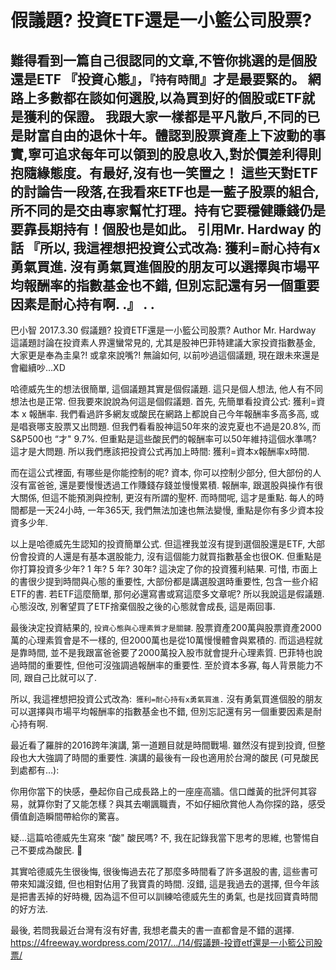 # 假議題? 投資ETF還是一小籃公司股票?


難得看到一篇自己很認同的文章,不管你挑選的是個股還是ETF 『投資心態』，`『持有時間`』才是最要緊的。
網路上多數都在談如何選股,以為買到好的個股或ETF就是獲利的保證。 我跟大家一樣都是平凡散戶,不同的已是財富自由的退休十年。體認到股票資產上下波動的事實,寧可追求每年可以領到的股息收入,對於價差利得則抱隨緣態度。有最好,沒有也一笑置之！ 這些天對ETF的討論告一段落,在我看來ETF也是一藍子股票的組合,所不同的是交由專家幫忙打理。持有它要穩健賺錢仍是要靠長期持有！個股也是如此。
引用Mr. Hardway 的話
『所以, 我這裡想把投資公式改為: 獲利=耐心持有x勇氣買進. 沒有勇氣買進個股的朋友可以選擇與市場平均報酬率的指數基金也不錯, 但別忘記還有另一個重要因素是耐心持有啊. .』
.
. 
---
巴小智 2017.3.30 
假議題? 投資ETF還是一小籃公司股票?
Author Mr. Hardway
這議題討論在投資素人界還蠻常見的, 尤其是股神巴菲特建議大家投資指數基金, 大家更是奉為圭臬?! 或拿來說嘴?! 無論如何, 以前吵過這個議題, 現在跟未來還是會繼續吵…XD

哈德威先生的想法很簡單, 這個議題其實是個假議題. 這只是個人想法, 他人有不同想法也是正常. 但我要來說說為何這是個假議題. 首先, 先簡單看投資公式: 獲利=資本 x 報酬率. 我們看過許多網友或酸民在網路上都說自己今年報酬率多高多高, 或是唱衰哪支股票又出問題. 但我們看看股神這50年來的波克夏也不過是20.8%, 而S&P500也 “才" 9.7%. 但重點是這些酸民們的報酬率可以50年維持這個水準嗎? 這才是大問題. 所以我們應該把投資公式再加上時間: 獲利=資本x報酬率x時間.

而在這公式裡面, 有哪些是你能控制的呢? 資本, 你可以控制少部分, 但大部份的人沒有富爸爸, 還是要慢慢透過工作賺錢存錢並慢慢累積. 報酬率, 跟選股與操作有很大關係, 但這不能預測與控制, 更沒有所謂的聖杯. 而時間呢, 這才是重點. 每人的時間都是一天24小時, 一年365天, 我們無法加速也無法變慢, 重點是你有多少資本投資多少年.

以上是哈德威先生認知的投資簡單公式. 但這裡我並沒有提到選個股還是ETF, 大部份會投資的人還是有基本選股能力, 沒有這個能力就買指數基金也很OK. 但重點是你打算投資多少年? 1 年? 5 年? 30年? 這決定了你的投資獲利結果. 可惜, 市面上的書很少提到時間與心態的重要性, 大部份都是講選股選時重要性, 包含一些介紹ETF的書. 若ETF這麼簡單, 那何必還寫書或寫這麼多文章呢? 所以我說這是假議題. 心態沒改, 別奢望買了ETF捨棄個股之後的心態就會成長, 這是兩回事.

最後決定投資結果的, `投資心態與心理素質才是關鍵`. 股票資產200萬與股票資產2000萬的心理素質會是不一樣的, 但2000萬也是從10萬慢慢體會與累積的. 而這過程就是靠時間, 並不是我跟富爸爸要了2000萬投入股市就會提升心理素質. 巴菲特也說過時間的重要性, 但他可沒強調過報酬率的重要性. 至於資本多寡, 每人背景能力不同, 跟自己比就可以了.

所以, 我這裡想把投資公式改為:` 獲利=耐心持有x勇氣買進.` 沒有勇氣買進個股的朋友可以選擇與市場平均報酬率的指數基金也不錯, 但別忘記還有另一個重要因素是耐心持有啊.

最近看了羅胖的2016跨年演講, 第一道題目就是時間戰場. 雖然沒有提到投資, 但整段也大大強調了時間的重要性. 演講的最後有一段也適用於台灣的酸民 (可見酸民到處都有…):

你用你當下的快感，壘起你自己成長路上的一座座高牆。信口雌黃的批評何其容易，就算你對了又能怎樣？與其去嘲諷職責，不如仔細欣賞他人為你探的路，感受價值創造瞬間帶給你的驚喜。

疑…這篇哈德威先生寫來 “酸" 酸民嗎? 不, 我在記錄我當下思考的思維, 也警惕自己不要成為酸民. 🙂

其實哈德威先生很後悔, 很後悔過去花了那麼多時間看了許多選股的書, 這些書可帶來知識沒錯, 但也相對佔用了我寶貴的時間. 沒錯, 這是我過去的選擇, 但今年該是把書丟掉的好時機, 因為這不但可以訓練哈德威先生的勇氣, 也是找回寶貴時間的好方法.

最後, 若問我最近台灣有沒有好書, 我想老農夫的書一直都會是不錯的選擇. 
https://4freeway.wordpress.com/2017/…/14/假議題-投資etf還是一小籃公司股票/
